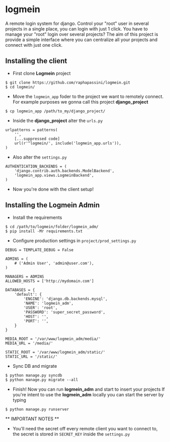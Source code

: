 logmein
=======

A remote login system for django. Control your "root" user in several projects in a single place, you can login with just 1 click.
You have to manage your "root" login over several projects? The aim of this project is provide a simple interface where you can centralize all your projects and connect with just one click.

Installing the client
---------------------

* First clone **Logmein** project

```
$ git clone https://github.com/raphapassini/logmein.git
$ cd logmein/
```

* Move the ```logmein_app``` foder to the project we want to remotely connect.  
  For example purposes we gonna call this project **django_project**

```
$ cp logmein_app /path/to_my/django_project/
```

* Inside the **django_project** alter the ```urls.py```

```
urlpatterns = patterns(
    '',
    [...suppressed code]
    url(r'^logmein/', include('logmein_app.urls')),
)
```

* Also alter the ```settings.py```

```
AUTHENTICATION_BACKENDS = (
    'django.contrib.auth.backends.ModelBackend',
    'logmein_app.views.LogmeinBackend',
)
```

* Now you're done with the client setup!


Installing the Logmein Admin
----------------------------

* Install the requirements

```
$ cd /path/to/logmein/folder/logmein_adm/
$ pip install -Mr requirements.txt 
```

* Configure production settings in ```project/prod_settings.py```

```
DEBUG = TEMPLATE_DEBUG = False

ADMINS = (
    # ('Admin User', 'admin@user.com'),
)

MANAGERS = ADMINS
ALLOWED_HOSTS = ['http://mydomain.com']

DATABASES = {
    'default': {
        'ENGINE': 'django.db.backends.mysql',
        'NAME': 'logmein_adm',
        'USER': 'root',
        'PASSWORD': 'super_secret_password',
        'HOST': '',
        'PORT': '',
    }
}

MEDIA_ROOT = '/var/www/logmein_adm/media/'
MEDIA_URL = '/media/'

STATIC_ROOT = '/var/www/logmein_adm/static/'
STATIC_URL = '/static/'
```

* Sync DB and migrate

```
$ python manage.py syncdb
$ python manage.py migrate --all
```

* Finish! Now you can run **logmein_adm** and start to insert your projects
  If you're intent to use the **logmein_adm** locally you can start the server by typing
```
$ python manage.py runserver
```

** IMPORTANT NOTES **
* You'll need the secret off every remote client you want to connect to, the secret is stored in ```SECRET_KEY``` inside   the ```settings.py```

